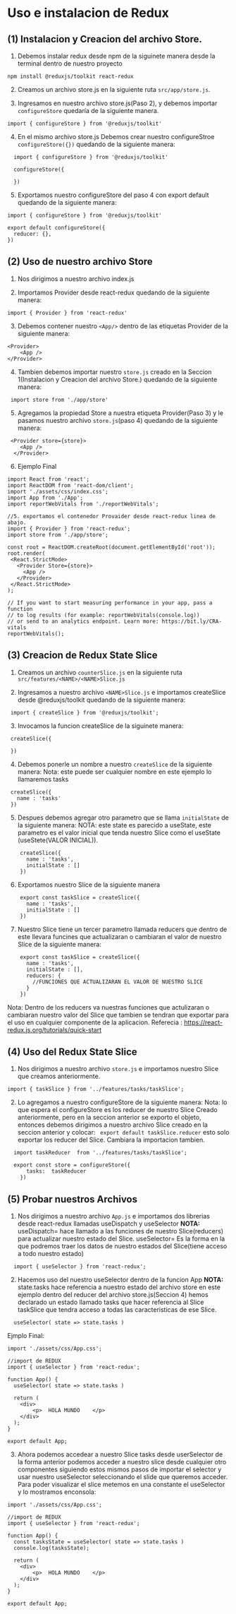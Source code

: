 # Uso e instalacion de Redux

## (1) Instalacion y Creacion del archivo Store.
1. Debemos instalar redux desde npm de la siguinete manera desde la terminal dentro de nuestro proyecto
```
npm install @reduxjs/toolkit react-redux
```

2. Creamos un archivo store.js en la siguiente ruta `src/app/store.js`.

3. Ingresamos en nuestro archivo store.js(Paso 2), y debemos importar `configureStore` quedaría de la siguiente manera.
```
import { configureStore } from '@reduxjs/toolkit'
```

4. En el mismo archivo store.js Debemos crear nuestro configureStroe `configureStore({})` quedando de la siguiente manera:
```
  import { configureStore } from '@reduxjs/toolkit'

  configureStore({

  })
```

5. Exportamos nuestro configureStore del paso 4 con export default quedando de la siguiente manera:
```
import { configureStore } from '@reduxjs/toolkit'

export default configureStore({
  reducer: {},
})
```
## (2) Uso de nuestro archivo Store
1. Nos dirigimos a nuestro archivo index.js

2. Importamos Provider desde react-redux quedando de la siguiente manera:
```
import { Provider } from 'react-redux'
```

3. Debemos contener nuestro `<App/>` dentro de las etiquetas Provider de la siguiente manera:
```
<Provider>
    <App />
</Provider>
```

4. Tambien debemos importar nuestro `store.js` creado en la Seccion 1(Instalacion y Creacion del archivo Store.) quedando de la siguiente manera:
```
 import store from './app/store'
```

 5. Agregamos la propiedad Store a nuestra etiqueta Provider(Paso 3) y le pasamos nuestro archivo `store.js`(paso 4) quedando de la siguiente manera:
```
 <Provider store={store}>
    <App />
  </Provider>
```
6. Ejemplo Final  

```
import React from 'react';
import ReactDOM from 'react-dom/client';
import './assets/css/index.css';
import App from './App';
import reportWebVitals from './reportWebVitals';

//5. exportamos el contenedor Provaider desde react-redux linea de abajo.
import { Provider } from 'react-redux';
import store from './app/store';

const root = ReactDOM.createRoot(document.getElementById('root'));
root.render(
 <React.StrictMode>
   <Provider Store={store}>
     <App />
   </Provider>
 </React.StrictMode>
);

// If you want to start measuring performance in your app, pass a function
// to log results (for example: reportWebVitals(console.log))
// or send to an analytics endpoint. Learn more: https://bit.ly/CRA-vitals
reportWebVitals();

```
## (3) Creacion de Redux State Slice
1. Creamos un archivo `counterSlice.js` en la siguiente ruta `src/features/<NAME>/<NAME>Slice.js`

2. Ingresamos a nuestro archivo `<NAME>Slice.js` e importamos createSlice desde @reduxjs/toolkit quedando de la siguiente manera:
```
 import { createSlice } from '@reduxjs/toolkit';
```

3. Invocamos la funcion createSlice de la siguinete manera:
```
 createSlice({

 })
```

4. Debemos ponerle un nombre a nuestro `createSlice` de la siguiente manera:
   Nota: este puede ser cualquier nombre en este ejemplo lo llamaremos tasks
```
 createSlice({
   name : 'tasks'
 })
```

5. Despues debemos agregar otro parametro que se llama `initialState` de la siguiente manera:
   NOTA: este state es parecido a useState, este parametro es el valor inicial que tenda nuestro Slice como el useState (useStete(VALOR INICIAL)).
```
    createSlice({
      name : 'tasks',
      initialState : []
    })
```

6. Exportamos nuestro Slice de la siguiente manera
```
    export const taskSlice = createSlice({
      name : 'tasks',
      initialState : []
    })
```

7. Nuestro Slice tiene un tercer parametro llamada reducers que dentro de este llevara funcines que actualizaran o cambiaran el valor de nuestro Slice de la siguiente manera:
```
    export const taskSlice = createSlice({
      name : 'tasks',
      initialState : [],
      reducers: {
        //FUNCIONES QUE ACTUALIZARAN EL VALOR DE NUESTRO SLICE
      }
    })
```

Nota: Dentro de los reducers va nuestras funciones que actulizaran o cambiaran nuestro valor del Slice que tambien se tendran que exportar para el uso en cualquier componente de la aplicacion. Referecia : https://react-redux.js.org/tutorials/quick-start


## (4) Uso del Redux State Slice

1. Nos dirigimos a nuestro archivo `store.js` e importamos nuestro Slice que creamos anteriormente.
```
import { taskSlice } from '../features/tasks/taskSlice';
```

2. Lo agregamos a nuestro configureStore de la siguiente manera:
   Nota: lo que espera el configureStore es los reducer de nuestro Slice Creado anteriormente, pero en la seccion anterior se exporto el objeto, entonces debemos dirigimos a nuestro archivo Slice creado en la seccion anterior y colocar: ` export default taskSlice.reducer` esto solo exportar los reducer del Slice. Cambiara la importacion tambien.
```
  import taskReducer  from '../features/tasks/taskSlice';

  export const store = configureStore({
      tasks:  taskReducer
    })
```

## (5) Probar nuestros Archivos
1. Nos dirigimos a nuestro archivo `App.js` e importamos dos librerias desde react-redux llamadas useDispatch y useSelector
   **NOTA:** useDispatch= hace llamado a las funciones de nuestro Slice(reducers) para actualizar nuestro estado del Slice.
             useSelector= Es la forma en la que podremos traer los datos de nuestro estados del Slice(tiene acceso a todo nuestro estado)
```
  import { useSelector } from 'react-redux';
```

2. Hacemos uso del nuestro useSelector dentro de la funcion App
    **NOTA:** state.tasks hace referencia a nuestro estado del archivo store en este ejemplo dentro del reducer del archivo store.js(Seccion 4) hemos declarado un estado llamado tasks que hacer referencia al Slice taskSlice que tendra acceso a todas las caracteristicas de ese Slice.
```
  useSelector( state => state.tasks )
```
Ejmplo Final:
```
import './assets/css/App.css';

//import de REDUX
import { useSelector } from 'react-redux';

function App() {
  useSelector( state => state.tasks )

  return (
    <div>
        <p>  HOLA MUNDO    </p>
    </div>
  );
}

export default App;
```

3. Ahora podemos accedear a nuestro Slice tasks desde userSelector de la forma anterior podemos acceder a nuestro slice desde cualquier otro componentes siguiendo estos mismos pasos de importar el selector y usar nuestro useSelector seleccionando el slide que queremos acceder. Para poder visualizar el slice metemos en una constante el useSelector y lo mostramos enconsola:
 ```
 import './assets/css/App.css';

 //import de REDUX
 import { useSelector } from 'react-redux';

 function App() {
   const tasksState = useSelector( state => state.tasks )
   console.log(tasksState);

   return (
     <div>
         <p>  HOLA MUNDO    </p>
     </div>
   );
 }

 export default App;

 ```
